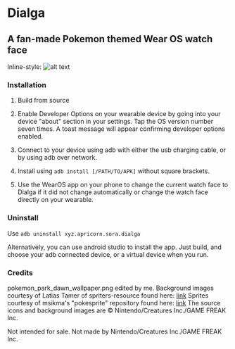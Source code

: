 # Dialga
## A fan-made Pokemon themed Wear OS watch face

Inline-style:
![alt text](https://github.com/soraWontForget/Dialga/screenshot.png "Screenshot")

### Installation

1. Build from source

2. Enable Developer Options on your wearable device by going into your device "about" section in your settings. Tap the OS version number seven times. A toast message will appear confirming developer options enabled.

3. Connect to your device using adb with either the usb charging cable, or by using adb over network.

4. Install using `adb install [/PATH/TO/APK]` without square brackets.

5. Use the WearOS app on your phone to change the current watch face to Dialga if it did not change automatically or change the watch face directly on your wearable.

### Uninstall

Use `adb uninstall xyz.apricorn.sora.dialga`

Alternatively, you can use android studio to install the app. Just build, and choose your adb connected device, or a virtual device when you run.

### Credits
pokemon_park_dawn_wallpaper.png edited by me.
Background images courtesy of Latias Tamer of spriters-resource found here: [link](https://www.spriters-resource.com/ds_dsi/pokemonheartgoldsoulsilver/sheet/28243/)
Sprites courtesy of msikma's "pokesprite" repository found here: [link](https://github.com/msikma/pokesprite)
The source icons and background images are © Nintendo/Creatures Inc./GAME FREAK Inc.

Not intended for sale.
Not made by Nintendo/Creatures Inc./GAME FREAK Inc.

